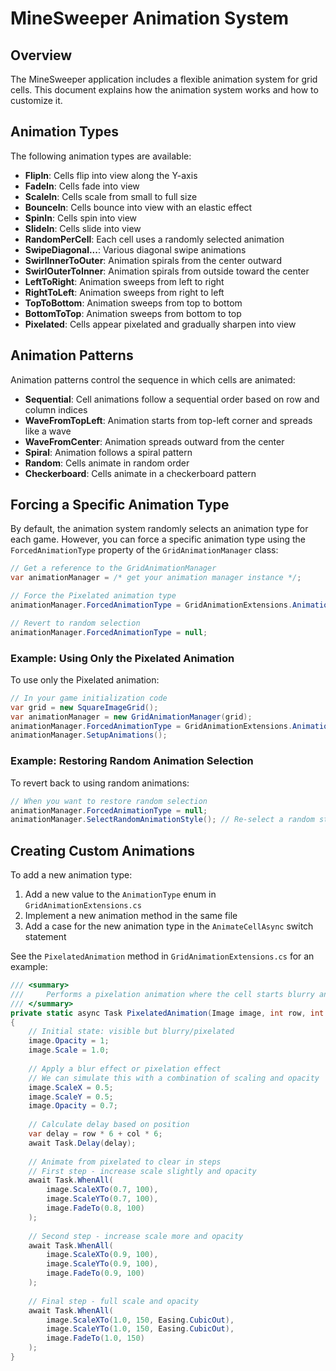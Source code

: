 # MineSweeper Animation System

## Overview
The MineSweeper application includes a flexible animation system for grid cells. This document explains how the animation system works and how to customize it.

## Animation Types
The following animation types are available:

- **FlipIn**: Cells flip into view along the Y-axis
- **FadeIn**: Cells fade into view
- **ScaleIn**: Cells scale from small to full size
- **BounceIn**: Cells bounce into view with an elastic effect
- **SpinIn**: Cells spin into view
- **SlideIn**: Cells slide into view
- **RandomPerCell**: Each cell uses a randomly selected animation
- **SwipeDiagonal...**: Various diagonal swipe animations
- **SwirlInnerToOuter**: Animation spirals from the center outward
- **SwirlOuterToInner**: Animation spirals from outside toward the center
- **LeftToRight**: Animation sweeps from left to right
- **RightToLeft**: Animation sweeps from right to left
- **TopToBottom**: Animation sweeps from top to bottom
- **BottomToTop**: Animation sweeps from bottom to top
- **Pixelated**: Cells appear pixelated and gradually sharpen into view

## Animation Patterns
Animation patterns control the sequence in which cells are animated:

- **Sequential**: Cell animations follow a sequential order based on row and column indices
- **WaveFromTopLeft**: Animation starts from top-left corner and spreads like a wave
- **WaveFromCenter**: Animation spreads outward from the center
- **Spiral**: Animation follows a spiral pattern
- **Random**: Cells animate in random order
- **Checkerboard**: Cells animate in a checkerboard pattern

## Forcing a Specific Animation Type
By default, the animation system randomly selects an animation type for each game. However, you can force a specific animation type using the `ForcedAnimationType` property of the `GridAnimationManager` class:

```csharp
// Get a reference to the GridAnimationManager
var animationManager = /* get your animation manager instance */;

// Force the Pixelated animation type
animationManager.ForcedAnimationType = GridAnimationExtensions.AnimationType.Pixelated;

// Revert to random selection
animationManager.ForcedAnimationType = null;
```

### Example: Using Only the Pixelated Animation
To use only the Pixelated animation:

```csharp
// In your game initialization code
var grid = new SquareImageGrid();
var animationManager = new GridAnimationManager(grid);
animationManager.ForcedAnimationType = GridAnimationExtensions.AnimationType.Pixelated;
animationManager.SetupAnimations();
```

### Example: Restoring Random Animation Selection
To revert back to using random animations:

```csharp
// When you want to restore random selection
animationManager.ForcedAnimationType = null;
animationManager.SelectRandomAnimationStyle(); // Re-select a random style
```

## Creating Custom Animations
To add a new animation type:

1. Add a new value to the `AnimationType` enum in `GridAnimationExtensions.cs`
2. Implement a new animation method in the same file
3. Add a case for the new animation type in the `AnimateCellAsync` switch statement

See the `PixelatedAnimation` method in `GridAnimationExtensions.cs` for an example:

```csharp
/// <summary>
///     Performs a pixelation animation where the cell starts blurry and gradually sharpens.
/// </summary>
private static async Task PixelatedAnimation(Image image, int row, int col)
{
    // Initial state: visible but blurry/pixelated
    image.Opacity = 1;
    image.Scale = 1.0;
    
    // Apply a blur effect or pixelation effect
    // We can simulate this with a combination of scaling and opacity
    image.ScaleX = 0.5;
    image.ScaleY = 0.5;
    image.Opacity = 0.7;
    
    // Calculate delay based on position
    var delay = row * 6 + col * 6;
    await Task.Delay(delay);
    
    // Animate from pixelated to clear in steps
    // First step - increase scale slightly and opacity
    await Task.WhenAll(
        image.ScaleXTo(0.7, 100),
        image.ScaleYTo(0.7, 100),
        image.FadeTo(0.8, 100)
    );
    
    // Second step - increase scale more and opacity
    await Task.WhenAll(
        image.ScaleXTo(0.9, 100),
        image.ScaleYTo(0.9, 100),
        image.FadeTo(0.9, 100)
    );
    
    // Final step - full scale and opacity
    await Task.WhenAll(
        image.ScaleXTo(1.0, 150, Easing.CubicOut),
        image.ScaleYTo(1.0, 150, Easing.CubicOut),
        image.FadeTo(1.0, 150)
    );
}

